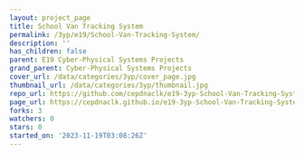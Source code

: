```yaml
---
layout: project_page
title: School Van Tracking System
permalink: /3yp/e19/School-Van-Tracking-System/
description: ''
has_children: false
parent: E19 Cyber-Physical Systems Projects
grand_parent: Cyber-Physical Systems Projects
cover_url: /data/categories/3yp/cover_page.jpg
thumbnail_url: /data/categories/3yp/thumbnail.jpg
repo_url: https://github.com/cepdnaclk/e19-3yp-School-Van-Tracking-System
page_url: https://cepdnaclk.github.io/e19-3yp-School-Van-Tracking-System
forks: 3
watchers: 0
stars: 0
started_on: '2023-11-19T03:08:26Z'
---
```


